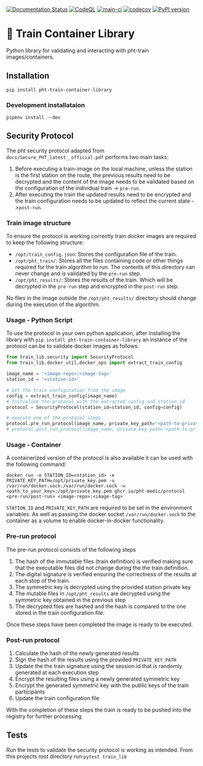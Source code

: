 [![Documentation Status](https://readthedocs.org/projects/train-container-library/badge/?version=latest)](https://train-container-library.readthedocs.io/en/latest/?badge=latest)
[![CodeQL](https://github.com/PHT-Medic/train-container-library/actions/workflows/codeql-analysis.yml/badge.svg)](https://github.com/PHT-Medic/train-container-library/actions/workflows/codeql-analysis.yml)
[![main-ci](https://github.com/PHT-EU/train-container-library/actions/workflows/main.yml/badge.svg)](https://github.com/PHT-EU/train-container-library/actions/workflows/main.yml)
[![codecov](https://codecov.io/gh/PHT-Medic/train-container-library/branch/master/graph/badge.svg?token=11RYRZK2FO)](https://codecov.io/gh/PHT-Medic/train-container-library)
[![PyPI version](https://badge.fury.io/py/pht-train-container-library.svg)](https://badge.fury.io/py/pht-train-container-library)

# &#128646; Train Container Library

Python library for validating and interacting with pht-train images/containers.

## Installation

```shell
pip install pht-train-container-library
```


### Development installataion

```shell
pipenv install --dev
```

## Security Protocol

The pht security protocol adapted from `docs/Secure_PHT_latest__official.pdf` performs two main tasks:

1. Before executing a train-image on the local machine, unless the station is the first station on the route, the
   previous results need to be decrypted and the content of the image needs to be validated based on the configuration
   of the individual train -> `pre-run`.
2. After executing the train the updated results need to be encrypted and the train configuration needs to be updated to
   reflect the current state ->`post-run`.

### Train image structure

To ensure the protocol is working correctly train docker images are required to keep the following structure:

- `/opt/train_config.json`: Stores the configuration file of the train.
- `/opt/pht_train/`: Stores all the files containing code or other things required for the train algorithm to run. The
  contents of this directory can never change and is validated by the `pre-run` step.
- `/opt/pht_results/`: Stores the results of the train. Which will be decrypted in the `pre-run` step and encrypted in
  the `post-run` step.

No files in the image outside the `/opt/pht_results/` directory should change during the execution of the algorithm.

### Usage - Python Script

To use the protocol in your own python application, after installing the library
with `pip install pht-train-container-library` an instance of the protocol can be to validate docker images as follows:

```python
from train_lib.security import SecurityProtocol
from train_lib.docker_util.docker_ops import extract_train_config

image_name = '<image-repo>:<image-tag>'
station_id = '<station-id>'

# Get the train configuration from the image
config = extract_train_config(image_name)
# Initialize the protocol with the extracted config and station_id
protocol = SecurityProtocol(station_id=station_id, config=config)

# execute one of the protocol steps
protocol.pre_run_protocol(image_name, private_key_path='<path-to-private-key>')
# protocol.post_run_protocol(image_name, private_key_path='<path-to-private-key>')
```

### Usage - Container

A containerized version of the protocol is also available it can be used with the following command:

```shell
docker run -e STATION_ID=<station_id> -e PRIVATE_KEY_PATH=/opt/private_key.pem -v /var/run/docker.sock:/var/run/docker.sock -v <path_to_your_key>:/opt/private_key.pem ghcr.io/pht-medic/protocol <pre-run/post-run> <image-repo>:<image-tag>
```

`STATION_ID` and `PRIVATE_KEY_PATH` are required to be set in the environment variables. As well as passing the docker
socket `/var/run/docker.sock` to the container as a volume to enable docker-in-docker functionality.

### Pre-run protocol

The pre-run protocol consists of the following steps

1. The hash of the immutable files (train definition) is verified making sure that the executable files did not change
   during the the train definition.
2. The digital signature is verified ensuring the correctness of the results at each stop of the train.
3. The symmetric key is decrypted using the provided station private key
4. The mutable files in `/opt/pht_results` are decrypted using the symmetric key obtained in the previous step
5. The decrypted files are hashed and the hash is compared to the one stored in the train configuration file.

Once these steps have been completed the image is ready to be executed.

### Post-run protocol

1. Calculate the hash of the newly generated results
2. Sign the hash of the results using the provided `PRIVATE_KEY_PATH`
3. Update the the train signature using the session id that is randomly generated at each execution step
4. Encrypt the resulting files using a newly generated symmetric key
5. Encrypt the generated symmetric key with the public keys of the train participants
6. Update the train configuration file

With the completion of these steps the train is ready to be pushed into the registry for further processing

## Tests

Run the tests to validate the security protocol is working as intended. From this projects root directory run
`pytest train_lib`







